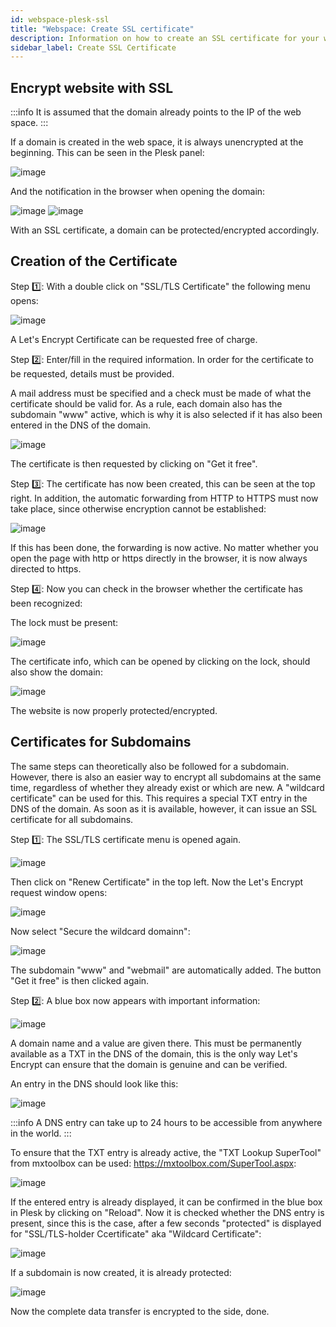```yaml
---
id: webspace-plesk-ssl
title: "Webspace: Create SSL certificate"
description: Information on how to create an SSL certificate for your webspace from ZAP-Hosting - ZAP-Hosting.com documentation
sidebar_label: Create SSL Certificate
---
```


## Encrypt website with SSL

:::info
It is assumed that the domain already points to the IP of the web space.
:::

If a domain is created in the web space, it is always unencrypted at the beginning. This can be seen in the Plesk panel:

![image](https://user-images.githubusercontent.com/13604413/159176735-65c6494b-0cba-4e92-a6c7-c33b28b3a153.png)

And the notification in the browser when opening the domain:

![image](https://user-images.githubusercontent.com/13604413/159176736-661b1f50-ffa2-45a8-8635-4e008d29c20a.png)
![image](https://user-images.githubusercontent.com/13604413/159176743-154bf742-e93e-4743-8a0a-0f43e46952a9.png)

With an SSL certificate, a domain can be protected/encrypted accordingly.

## Creation of the Certificate 

Step 1️⃣: With a double click on "SSL/TLS Certificate" the following menu opens:

![image](https://user-images.githubusercontent.com/13604413/159176748-32786fa1-7e69-441d-a3e3-1c8da3fbdb4a.png)

A Let's Encrypt Certificate can be requested free of charge.

Step 2️⃣: Enter/fill in the required information. In order for the certificate to be requested, details must be provided.

A mail address must be specified and a check must be made of what the certificate should be valid for. As a rule, each domain also has the subdomain "www" active, which is why it is also selected if it has also been entered in the DNS of the domain.

![image](https://user-images.githubusercontent.com/13604413/159176751-d001f779-d5be-48be-ae8b-7ef8716fe592.png)


The certificate is then requested by clicking on "Get it free".

Step 3️⃣: The certificate has now been created, this can be seen at the top right. In addition, the automatic forwarding from HTTP to HTTPS must now take place, since otherwise encryption cannot be established: 

![image](https://user-images.githubusercontent.com/13604413/159176758-4c6cd586-64d7-42d3-a8ae-eddfb605e8d3.png)

If this has been done, the forwarding is now active. No matter whether you open the page with http or https directly in the browser, it is now always directed to https. 

Step 4️⃣: Now you can check in the browser whether the certificate has been recognized:

The lock must be present: 

![image](https://user-images.githubusercontent.com/13604413/159176761-64ef2d83-8c05-4610-bb4e-40a1506e25d8.png)

The certificate info, which can be opened by clicking on the lock, should also show the domain:

![image](https://user-images.githubusercontent.com/13604413/159176764-6a3be7b8-6e0c-4ab0-8a51-bded7476c556.png)

The website is now properly protected/encrypted. 

## Certificates for Subdomains 

The same steps can theoretically also be followed for a subdomain. However, there is also an easier way to encrypt all subdomains at the same time, regardless of whether they already exist or which are new. A "wildcard certificate" can be used for this. This requires a special TXT entry in the DNS of the domain. As soon as it is available, however, it can issue an SSL certificate for all subdomains.

Step 1️⃣: The SSL/TLS certificate menu is opened again.

![image](https://user-images.githubusercontent.com/13604413/159176787-2ffd121c-0ad0-44ca-bea1-185e13ac81ad.png)

Then click on "Renew Certificate" in the top left. 
Now the Let's Encrypt request window opens:

![image](https://user-images.githubusercontent.com/13604413/159176792-4d648b72-9903-4526-9a6e-984b3cb6a35a.png)

Now select "Secure the wildcard domainn":

![image](https://user-images.githubusercontent.com/13604413/159176798-7c6fff87-f9ac-4fd8-9a54-2697c3b5575b.png)

The subdomain "www" and "webmail" are automatically added. 
The button "Get it free" is then clicked again.

Step 2️⃣: A blue box now appears with important information:

![image](https://user-images.githubusercontent.com/13604413/159176800-483c32c6-bb31-47bf-91bb-38aab2b47288.png)

A domain name and a value are given there. This must be permanently available as a TXT in the DNS of the domain, this is the only way Let's Encrypt can ensure that the domain is genuine and can be verified.

An entry in the DNS should look like this:

![image](https://user-images.githubusercontent.com/13604413/159176807-99f29bd6-3ae0-499b-a048-308752083b03.png)

:::info
A DNS entry can take up to 24 hours to be accessible from anywhere in the world.
:::

To ensure that the TXT entry is already active, the "TXT Lookup SuperTool" from mxtoolbox can be used: https://mxtoolbox.com/SuperTool.aspx:

![image](https://user-images.githubusercontent.com/13604413/159176810-2491729f-2604-47af-aa08-525f12ea2085.png)

If the entered entry is already displayed, it can be confirmed in the blue box in Plesk by clicking on "Reload". Now it is checked whether the DNS entry is present, since this is the case, after a few seconds "protected" is displayed for "SSL/TLS-holder Ccertificate" aka "Wildcard Certificate":

![image](https://user-images.githubusercontent.com/13604413/159176811-32bf65ce-57cf-40c4-9c84-2f0a6fbf1cdc.png)

If a subdomain is now created, it is already protected: 

![image](https://user-images.githubusercontent.com/13604413/159176814-75297c89-134d-4e54-a471-3baf6e7dc627.png)

Now the complete data transfer is encrypted to the side, done.
